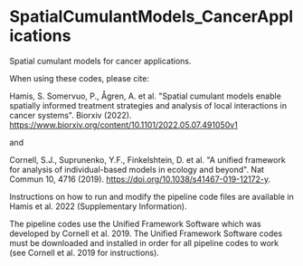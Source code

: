 # SpatialCumulantModels_CancerApplications
Spatial cumulant models for cancer applications. 

When using these codes, please cite: 

Hamis, S. Somervuo, P., Ågren, A. et al. "Spatial cumulant models enable spatially informed treatment strategies and analysis of local interactions in cancer systems". Biorxiv (2022). https://www.biorxiv.org/content/10.1101/2022.05.07.491050v1

and

Cornell, S.J., Suprunenko, Y.F., Finkelshtein, D. et al. "A unified framework for analysis of individual-based models in ecology and beyond". Nat Commun 10, 4716 (2019). https://doi.org/10.1038/s41467-019-12172-y.

Instructions on how to run and modify the pipeline code files are available in Hamis et al. 2022 (Supplementary Information). 

The pipeline codes use the Unified Framework Software which was developed by Cornell et al. 2019. The Unified Framework Software codes must be downloaded and installed in order for all pipeline codes to work (see Cornell et al. 2019 for instructions).

